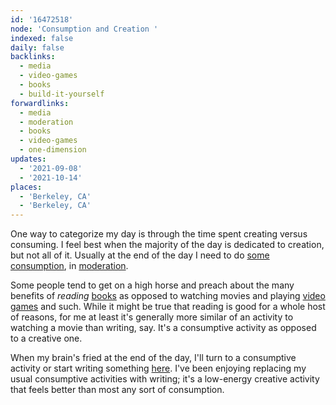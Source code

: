 ```yaml
---
id: '16472518'
node: 'Consumption and Creation '
indexed: false
daily: false
backlinks:
  - media
  - video-games
  - books
  - build-it-yourself
forwardlinks:
  - media
  - moderation
  - books
  - video-games
  - one-dimension
updates:
  - '2021-09-08'
  - '2021-10-14'
places:
  - 'Berkeley, CA'
  - 'Berkeley, CA'
---
```

One way to categorize my day is through the time spent  creating versus consuming. I feel best when the majority of the day is dedicated to creation, but not all of it. Usually at the end of the day I need to do [some consumption](media.md), in [moderation](moderation.md). 

Some people tend to get on a high horse and preach about the many benefits of *reading* [books](books.md) as opposed to watching movies and playing [video games](video-games.md) and such. While it might be true that reading is good for a whole host of reasons, for me at least it's generally more similar of an activity to watching a movie than writing, say. It's a consumptive activity as opposed to a creative one. 

When my brain's fried at the end of the day, I'll turn to a consumptive activity or start writing something [here](one-dimension.md). I've been enjoying replacing my usual consumptive activities with writing; it's a low-energy creative activity that feels better than most any sort of consumption.   

